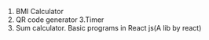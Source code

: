 1. BMI Calculator 
2. QR code generator 
3.Timer  
4. Sum calculator.
Basic programs in React js(A lib by react)
